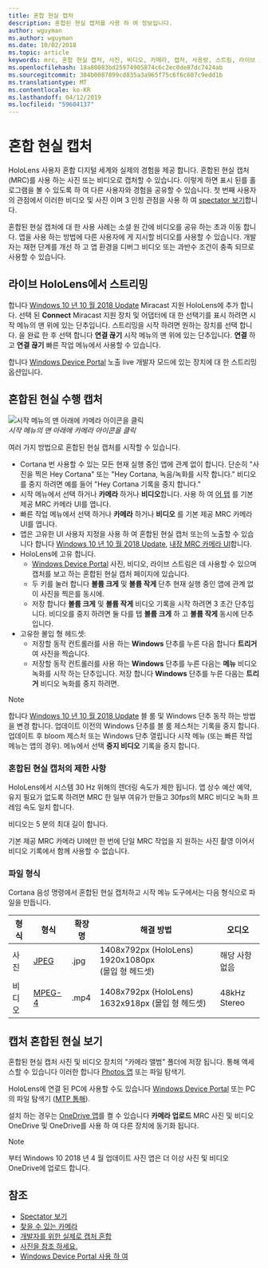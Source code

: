 ```yaml
---
title: 혼합 현실 캡처
description: 혼합된 현실 캡처를 사용 하 여 정보입니다.
author: wguyman
ms.author: wguyman
ms.date: 10/02/2018
ms.topic: article
keywords: mrc, 혼합 현실 캡처, 사진, 비디오, 카메라, 캡처, 사용량, 스트림, 라이브 스트림, 데모
ms.openlocfilehash: 18a80083bd25974905874c6c2ec0de87dc7424ab
ms.sourcegitcommit: 384b0087899cd835a3a965f75c6f6c607c9edd1b
ms.translationtype: MT
ms.contentlocale: ko-KR
ms.lasthandoff: 04/12/2019
ms.locfileid: "59604137"
---
```

# <a name="mixed-reality-capture"></a>혼합 현실 캡처

HoloLens 사용자 혼합 디지털 세계와 실제의 경험을 제공 합니다. 혼합된 현실 캡처 (MRC)를 사용 하는 사진 또는 비디오로 캡처할 수 있습니다. 이렇게 하면 표시 된를 홀로그램을 볼 수 있도록 하 여 다른 사용자와 경험을 공유할 수 있습니다. 첫 번째 사용자의 관점에서 이러한 비디오 및 사진 이며 3 인칭 관점을 사용 하 여 [spectator 보기](spectator-view.md)합니다.

혼합된 현실 캡처에 대 한 사용 사례는 소셜 원 간에 비디오를 공유 하는 초과 이동 합니다. 앱을 사용 하는 방법에 다른 사용자에 게 지시할 비디오를 사용할 수 있습니다. 개발자는 재현 단계를 개선 하 고 앱 환경을 디버그 비디오 또는 과반수 조건이 충족 되므로 사용할 수 있습니다.

## <a name="live-streaming-from-hololens"></a>라이브 HoloLens에서 스트리밍

합니다 [Windows 10 년 10 월 2018 Update](release-notes-october-2018.md) Miracast 지원 HoloLens에 추가 합니다. 선택 된 **Connect** Miracast 지원 장치 및 어댑터에 대 한 선택기를 표시 하려면 시작 메뉴의 맨 위에 있는 단추입니다. 스트리밍을 시작 하려면 원하는 장치를 선택 합니다. 을 완료 한 후 선택 합니다 **연결 끊기** 시작 메뉴의 맨 위에 있는 단추입니다.  **연결** 하 고 **연결 끊기** 빠른 작업 메뉴에서 사용할 수 있습니다. 

합니다 [Windows Device Portal](using-the-windows-device-portal.md) 노출 live 개발자 모드에 있는 장치에 대 한 스트리밍 옵션입니다.

## <a name="taking-mixed-reality-captures"></a>혼합된 현실 수행 캡처

![시작 메뉴의 맨 아래에 카메라 아이콘을 클릭](images/cameraiconinpins-300px.png)<br>
*시작 메뉴의 맨 아래에 카메라 아이콘을 클릭*

여러 가지 방법으로 혼합된 현실 캡처를 시작할 수 있습니다.
* Cortana 번 사용할 수 있는 모든 현재 실행 중인 앱에 관계 없이 합니다. 단순히 "사진을 찍은 Hey Cortana" 또는 "Hey Cortana, 녹음/녹화를 시작 합니다." 비디오를 중지 하려면 예를 들어 "Hey Cortana 기록을 중지 합니다."
* 시작 메뉴에서 선택 하거나 **카메라** 하거나 **비디오**합니다. 사용 하 여 [어 탭](gestures.md#air-tap) 를 기본 제공 MRC 카메라 UI를 엽니다.
* 빠른 작업 메뉴에서 선택 하거나 **카메라** 하거나 **비디오** 를 기본 제공 MRC 카메라 UI를 엽니다.
* 앱은 고유한 UI 사용자 지정을 사용 하 여 혼합된 현실 캡처 또는의 노출할 수 있습니다 합니다 [Windows 10 년 10 월 2018 Update](release-notes-october-2018.md), [내장 MRC 카메라 UI](mixed-reality-capture-for-developers.md)합니다.
* HoloLens에 고유 합니다. 
    * [Windows Device Portal](using-the-windows-device-portal.md) 사진, 비디오, 라이브 스트림은 데 사용할 수 있으며 캡처를 보고 하는 혼합된 현실 캡처 페이지에 있습니다.
    * 두 키를 눌러 합니다 **볼륨 크게** 및 **볼륨 작게** 단추 현재 실행 중인 앱에 관계 없이 사진을 찍은를 동시에.
    * 저장 합니다 **볼륨 크게** 및 **볼륨 작게** 비디오 기록을 시작 하려면 3 초간 단추입니다. 비디오를 중지 하려면 둘 다를 탭 **볼륨 크게** 하 고 **볼륨 작게** 동시에 단추입니다.
* 고유한 몰입 형 헤드셋: 
    * 저장할 동작 컨트롤러를 사용 하는 **Windows** 단추를 누른 다음 합니다 **트리거** 여 사진을 찍습니다. 
    * 저장할 동작 컨트롤러를 사용 하는 **Windows** 단추를 누른 다음는 **메뉴** 비디오 녹화를 시작 하는 단추입니다. 저장 합니다 **Windows** 단추를 누른 다음는 **트리거** 비디오 녹화를 중지 하려면.
    
>[!NOTE]
>합니다 [Windows 10 년 10 월 2018 Update](release-notes-october-2018.md) 블 룸 및 Windows 단추 동작 하는 방법을 변경 합니다. 업데이트 이전의 Windows 단추를 블 룸 제스처는 기록을 중지 합니다. 업데이트 후 bloom 제스처 또는 Windows 단추 열립니다 시작 메뉴 (또는 빠른 작업 메뉴는 앱의 경우). 메뉴에서 선택 **중지 비디오** 기록을 중지 합니다.

### <a name="limitations-of-mixed-reality-capture"></a>혼합된 현실 캡처의 제한 사항

HoloLens에서 시스템 30 Hz 위해의 렌더링 속도가 제한 됩니다. 앱 상수 예산 예약, 유지 필요가 없도록 하려면 MRC 한 일부 여유가 만들고 30fps의 MRC 비디오 녹화 프레임 속도 일치 합니다.

비디오는 5 분의 최대 길이 합니다.

기본 제공 MRC 카메라 UI에만 한 번에 단일 MRC 작업을 지 원하는 사진 촬영 이어서 비디오 기록에서 함께 사용할 수 없습니다.

### <a name="file-formats"></a>파일 형식

Cortana 음성 명령에서 혼합된 현실 캡처하고 시작 메뉴 도구에서는 다음 형식으로 파일을 만듭니다.

|  형식  |  형식  |  확장명  |  해결 방법  |  오디오 | 
|----------|----------|----------|----------|----------|
|  사진  |  [JPEG](https://en.wikipedia.org/wiki/JPEG)  |  .jpg  |  1408x792px (HoloLens) 1920x1080px<br> (몰입 형 헤드셋) |  해당 사항 없음 | 
|  비디오  |  [MPEG-4](https://en.wikipedia.org/wiki/MPEG-4)  |  .mp4  |  1408x792px (HoloLens) 1632x918px (몰입 형 헤드셋) |  48kHz Stereo | 

## <a name="viewing-mixed-reality-captures"></a>캡처 혼합된 현실 보기

혼합된 현실 캡처 사진 및 비디오 장치의 "카메라 앨범" 폴더에 저장 됩니다. 통해 액세스할 수 있습니다 이러한 합니다 [Photos 앱](see-your-photos.md#photos-app) 또는 파일 탐색기.

HoloLens에 연결 된 PC에 사용할 수도 있습니다 [Windows Device Portal](using-the-windows-device-portal.md#mixed-reality-capture) 또는 PC의 파일 탐색기 ([MTP 통해](release-notes-april-2018.md#new-features-for-hololens)).

설치 하는 경우는 [OneDrive 앱](https://www.microsoft.com/p/onedrive/9wzdncrfj1p3)를 켤 수 있습니다 **카메라 업로드** MRC 사진 및 비디오 OneDrive 및 OneDrive를 사용 하 여 다른 장치에 동기화 됩니다.

>[!NOTE]
>부터 Windows 10 2018 년 4 월 업데이트 사진 앱은 더 이상 사진 및 비디오 OneDrive에 업로드 합니다.

## <a name="see-also"></a>참조
* [Spectator 보기](spectator-view.md)
* [찾을 수 있는 카메라](locatable-camera.md)
* [개발자를 위한 실제로 캡처 혼합](mixed-reality-capture-for-developers.md)
* [사진을 참조 하세요.](see-your-photos.md)
* [Windows Device Portal 사용 하 여](using-the-windows-device-portal.md)

